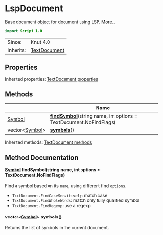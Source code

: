 # LspDocument

Base document object for document using LSP. [More...](#detailed-description)

```qml
import Script 1.0
```

<table>
<tr><td>Since:</td><td>Knut 4.0</td></tr>
<tr><td>Inherits:</td><td><a href="TextDocument.html">TextDocument</a></td></tr>
</table>

## Properties


Inherited properties: [TextDocument properties](../script/textdocument.md#properties)

## Methods

| | Name |
|-|-|
|[Symbol](../script/symbol.md) |**[findSymbol](#findSymbol)**(string name, int options = TextDocument.NoFindFlags)|
|vector<[Symbol](../script/symbol.md)> |**[symbols](#symbols)**()|

Inherited methods: [TextDocument methods](../script/textdocument.md#methods)

## Method Documentation

#### <a name="findSymbol"></a>[Symbol](../script/symbol.md) **findSymbol**(string name, int options = TextDocument.NoFindFlags)

Find a symbol based on its `name`, using different find `options`.

- `TextDocument.FindCaseSensitively`: match case
- `TextDocument.FindWholeWords`: match only fully qualified symbol
- `TextDocument.FindRegexp`: use a regexp

#### <a name="symbols"></a>vector<[Symbol](../script/symbol.md)> **symbols**()

Returns the list of symbols in the current document.
